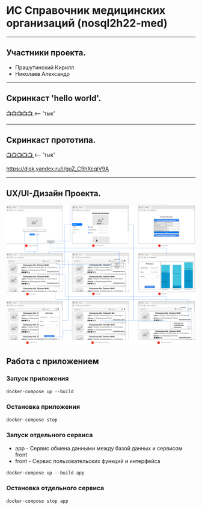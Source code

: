 # ИС Справочник медицинских организаций (nosql2h22-med)
___
## Участники проекта.
+ Прашутинский Кирилл
+ Николаев Александр
___
## Скринкаст 'hello world'.
[📺📺📺📺📺 ](https://disk.yandex.ru/i/qXLKR7x_izH3jQ) <-- 'тык'

___
## Скринкаст прототипа.
[📺📺📺📺📺 ](https://disk.yandex.ru/i/guZ_C9hXcqiV9A) <-- 'тык'

https://disk.yandex.ru/i/guZ_C9hXcqiV9A
___
## UX/UI-Дизайн Проекта.
![UX/UI-Дизайн](Ui+Ux.png)

## Работа с приложением

### Запуск приложения
```
docker-compose up --build
```

### Остановка приложения
```
docker-compose stop
```

### Запуск отдельного сервиса
- app - Сервис обмена данными между базой данных и сервисом front
- front - Сервис пользовательских функций и интерфейса  
```
docker-compose up --build app
```

### Остановка отдельного сервиса
```
docker-compose stop app
```
